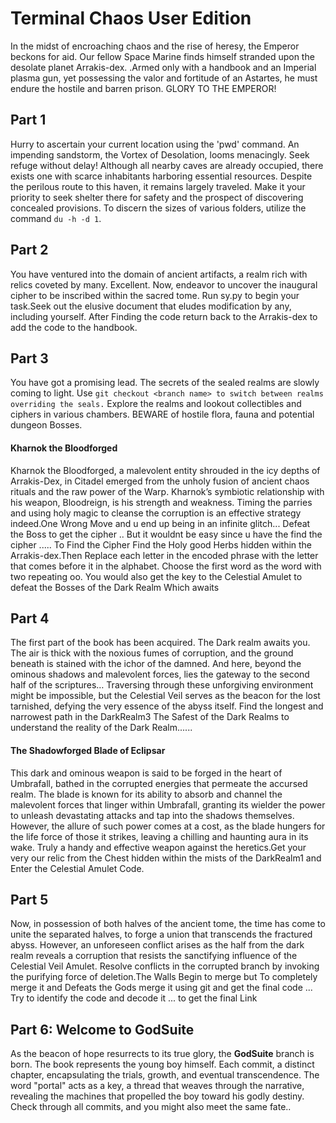 # Terminal Chaos User Edition
In the midst of encroaching chaos and the rise of heresy, the Emperor beckons for aid. Our fellow Space Marine finds himself stranded upon the desolate planet Arrakis-dex. .Armed only with a handbook and an Imperial plasma gun, yet possessing the valor and fortitude of an Astartes, he must endure the hostile and barren prison. GLORY TO THE EMPEROR!
## Part 1
Hurry to ascertain your current location using the 'pwd' command. An impending sandstorm, the Vortex of Desolation, looms menacingly. Seek refuge without delay! Although all nearby caves are already occupied, there exists one with scarce inhabitants harboring essential resources. Despite the perilous route to this haven, it remains largely traveled. Make it your priority to seek shelter there for safety and the prospect of discovering concealed provisions. To discern the sizes of various folders, utilize the command `du -h -d 1`.

## Part 2 
You have ventured into the domain of ancient artifacts, a realm rich with relics coveted by many. Excellent. Now, endeavor to uncover the inaugural cipher to be inscribed within the sacred tome. Run sy.py to begin your task.Seek out the elusive document that eludes modification by any, including yourself. After Finding the code return back to the Arrakis-dex to add the code to the handbook. 
## Part 3
You have got a promising lead. The secrets of the sealed realms are slowly coming to light. Use `git checkout <branch name> to switch between realms overriding the seals.`
Explore the realms and lookout collectibles and ciphers in various chambers. BEWARE of hostile flora, fauna and potential dungeon Bosses. 
####  Kharnok the Bloodforged
Kharnok the Bloodforged, a malevolent entity shrouded in the icy depths of Arrakis-Dex, in Citadel emerged from the unholy fusion of ancient chaos rituals and the raw power of the Warp. Kharnok’s symbiotic relationship with his weapon, Bloodreign, is his strength and weakness. Timing the parries and using holy magic to cleanse the corruption is an effective strategy indeed.One Wrong Move and u end up being in an infinite glitch...
Defeat the Boss to get the cipher .. But it wouldnt be easy since u have the find the cipher .....
To Find the Cipher Find the Holy good Herbs hidden within the Arrakis-dex.Then Replace each letter in the encoded phrase with the letter that comes before it in the alphabet.
Choose the first word as the word with two repeating oo. You would also get the key to the Celestial Amulet to defeat the Bosses of the Dark Realm Which awaits 
## Part 4
The first part of the book has been acquired. The Dark realm awaits you. The air is thick with the noxious fumes of corruption, and the ground beneath is stained with the ichor of the damned. And here, beyond the ominous shadows and malevolent forces, lies the gateway to the second half of the scriptures…
Traversing through these unforgiving environment might be impossible, but the Celestial Veil serves as the beacon for the lost tarnished, defying the very essence of the abyss itself.
Find the longest and narrowest path in the DarkRealm3 The Safest of the Dark Realms to understand the reality of the Dark Realm......
#### The Shadowforged Blade of Eclipsar
This dark and ominous weapon is said to be forged in the heart of Umbrafall, bathed in the corrupted energies that permeate the accursed realm. The blade is known for its ability to absorb and channel the malevolent forces that linger within Umbrafall, granting its wielder the power to unleash devastating attacks and tap into the shadows themselves. However, the allure of such power comes at a cost, as the blade hungers for the life force of those it strikes, leaving a chilling and haunting aura in its wake.
Truly a handy and effective weapon against the heretics.Get your very our relic from the Chest hidden within the mists of the DarkRealm1 and Enter the Celestial Amulet Code.
## Part 5
Now, in possession of both halves of the ancient tome, the time has come to unite the separated halves, to forge a union that transcends the fractured abyss. However, an unforeseen conflict arises as the half from the dark realm reveals a corruption that resists the sanctifying influence of the Celestial Veil Amulet.
Resolve conflicts in the corrupted branch by invoking the purifying force of deletion.The Walls Begin to merge but To completely merge it and Defeats the Gods merge it using git and get the final code ... Try to identify the code and decode it ... to get the final Link

## Part 6: Welcome to GodSuite
As the beacon of hope resurrects to its true glory, the **GodSuite** branch is born. The book represents the young boy himself. Each commit, a distinct chapter, encapsulating the trials, growth, and eventual transcendence. The word "portal" acts as a key, a thread that weaves through the narrative, revealing the machines that propelled the boy toward his godly destiny. Check through all commits, and you might also meet the same fate..
